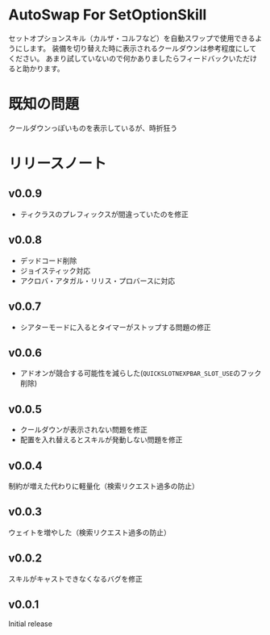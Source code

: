 # AutoSwap For SetOptionSkill
セットオプションスキル（カルザ・コルフなど）を自動スワップで使用できるようにします。
装備を切り替えた時に表示されるクールダウンは参考程度にしてください。
あまり試していないので何かありましたらフィードバックいただけると助かります。
# 既知の問題
クールダウンっぽいものを表示しているが、時折狂う
# リリースノート
## v0.0.9
* ティクラスのプレフィックスが間違っていたのを修正
## v0.0.8
* デッドコード削除
* ジョイスティック対応
* アクロバ・アタガル・リリス・プロバースに対応
## v0.0.7
* シアターモードに入るとタイマーがストップする問題の修正

## v0.0.6
* アドオンが競合する可能性を減らした(`QUICKSLOTNEXPBAR_SLOT_USE`のフック削除)

## v0.0.5
* クールダウンが表示されない問題を修正
* 配置を入れ替えるとスキルが発動しない問題を修正
## v0.0.4
制約が増えた代わりに軽量化（検索リクエスト過多の防止）

## v0.0.3
ウェイトを増やした（検索リクエスト過多の防止）

## v0.0.2
スキルがキャストできなくなるバグを修正

## v0.0.1
Initial release

